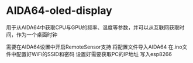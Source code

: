 # AIDA64-oled-display
用于从AIDA64中获取CPU与GPU的频率、温度等参数，并可以从互联网获取时间，作为一个桌面时钟

需要在AIDA64设置中开启RemoteSensor支持
将配置文件导入AIDA64
在.ino文件中配置好WiFi的SSID和密码
设置好需要获取PC的IP地址
写入esp8266
